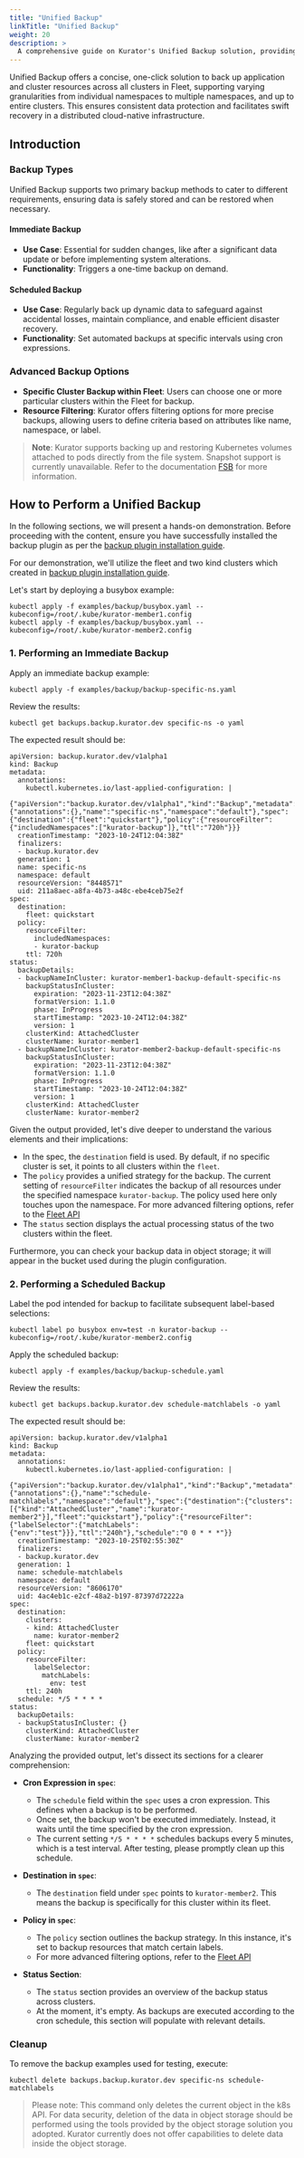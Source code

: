 ```yaml
---
title: "Unified Backup"
linkTitle: "Unified Backup"
weight: 20
description: >
  A comprehensive guide on Kurator's Unified Backup solution, providing an overview and practical implementation steps.
---
```


Unified Backup offers a concise, one-click solution to back up application and cluster resources across all clusters in Fleet,
supporting varying granularities from individual namespaces to multiple namespaces, and up to entire clusters.
This ensures consistent data protection and facilitates swift recovery in a distributed cloud-native infrastructure.

## Introduction

### Backup Types

Unified Backup supports two primary backup methods to cater to different requirements, ensuring data is safely stored and can be restored when necessary.

#### Immediate Backup

- **Use Case**: Essential for sudden changes, like after a significant data update or before implementing system alterations.
- **Functionality**: Triggers a one-time backup on demand.

#### Scheduled Backup

- **Use Case**: Regularly back up dynamic data to safeguard against accidental losses, maintain compliance, and enable efficient disaster recovery.
- **Functionality**: Set automated backups at specific intervals using cron expressions.

### Advanced Backup Options

- **Specific Cluster Backup within Fleet**: Users can choose one or more particular clusters within the Fleet for backup.
- **Resource Filtering**: Kurator offers filtering options for more precise backups, allowing users to define criteria based on attributes like name, namespace, or label.

> **Note**: Kurator supports backing up and restoring Kubernetes volumes attached to pods directly from the file system. Snapshot support is currently unavailable. Refer to the documentation [FSB](https://velero.io/docs/v1.11/file-system-backup/) for more information.

## How to Perform a Unified Backup


In the following sections, we will present a hands-on demonstration. 
Before proceeding with the content, ensure you have successfully installed the backup plugin as per the [backup plugin installation guide](/docs/fleet-manager/backup/backup-plugin).


For our demonstration, we'll utilize the fleet and two kind clusters which created in [backup plugin installation guide](/docs/fleet-manager/backup/backup-plugin). 

Let's start by deploying a busybox example:

```console
kubectl apply -f examples/backup/busybox.yaml --kubeconfig=/root/.kube/kurator-member1.config
kubectl apply -f examples/backup/busybox.yaml --kubeconfig=/root/.kube/kurator-member2.config
```

### 1. Performing an Immediate Backup

Apply an immediate backup example:

```console
kubectl apply -f examples/backup/backup-specific-ns.yaml
```

Review the results:

```console
kubectl get backups.backup.kurator.dev specific-ns -o yaml
```

The expected result should be:

```console
apiVersion: backup.kurator.dev/v1alpha1
kind: Backup
metadata:
  annotations:
    kubectl.kubernetes.io/last-applied-configuration: |
      {"apiVersion":"backup.kurator.dev/v1alpha1","kind":"Backup","metadata":{"annotations":{},"name":"specific-ns","namespace":"default"},"spec":{"destination":{"fleet":"quickstart"},"policy":{"resourceFilter":{"includedNamespaces":["kurator-backup"]},"ttl":"720h"}}}
  creationTimestamp: "2023-10-24T12:04:38Z"
  finalizers:
  - backup.kurator.dev
  generation: 1
  name: specific-ns
  namespace: default
  resourceVersion: "8448571"
  uid: 211a8aec-a8fa-4b73-a48c-ebe4ceb75e2f
spec:
  destination:
    fleet: quickstart
  policy:
    resourceFilter:
      includedNamespaces:
      - kurator-backup
    ttl: 720h
status:
  backupDetails:
  - backupNameInCluster: kurator-member1-backup-default-specific-ns
    backupStatusInCluster:
      expiration: "2023-11-23T12:04:38Z"
      formatVersion: 1.1.0
      phase: InProgress
      startTimestamp: "2023-10-24T12:04:38Z"
      version: 1
    clusterKind: AttachedCluster
    clusterName: kurator-member1
  - backupNameInCluster: kurator-member2-backup-default-specific-ns
    backupStatusInCluster:
      expiration: "2023-11-23T12:04:38Z"
      formatVersion: 1.1.0
      phase: InProgress
      startTimestamp: "2023-10-24T12:04:38Z"
      version: 1
    clusterKind: AttachedCluster
    clusterName: kurator-member2
```

Given the output provided, let's dive deeper to understand the various elements and their implications:

- In the spec, the `destination` field is used. By default, if no specific cluster is set, it points to all clusters within the `fleet`.
- The `policy` provides a unified strategy for the backup. The current setting of `resourceFilter` indicates the backup of all resources under the specified namespace `kurator-backup`. The policy used here only touches upon the namespace. For more advanced filtering options, refer to the [Fleet API](https://kurator.dev/docs/references/fleet-api/#fleet)
- The `status` section displays the actual processing status of the two clusters within the fleet. 

Furthermore, you can check your backup data in object storage; it will appear in the bucket used during the plugin configuration.

### 2. Performing a Scheduled Backup

Label the pod intended for backup to facilitate subsequent label-based selections:

```console
kubectl label po busybox env=test -n kurator-backup --kubeconfig=/root/.kube/kurator-member2.config
```

Apply the scheduled backup:

```console
kubectl apply -f examples/backup/backup-schedule.yaml
```

Review the results:

```console
kubectl get backups.backup.kurator.dev schedule-matchlabels -o yaml
```

The expected result should be:

```console
apiVersion: backup.kurator.dev/v1alpha1
kind: Backup
metadata:
  annotations:
    kubectl.kubernetes.io/last-applied-configuration: |
      {"apiVersion":"backup.kurator.dev/v1alpha1","kind":"Backup","metadata":{"annotations":{},"name":"schedule-matchlabels","namespace":"default"},"spec":{"destination":{"clusters":[{"kind":"AttachedCluster","name":"kurator-member2"}],"fleet":"quickstart"},"policy":{"resourceFilter":{"labelSelector":{"matchLabels":{"env":"test"}}},"ttl":"240h"},"schedule":"0 0 * * *"}}
  creationTimestamp: "2023-10-25T02:55:30Z"
  finalizers:
  - backup.kurator.dev
  generation: 1
  name: schedule-matchlabels
  namespace: default
  resourceVersion: "8606170"
  uid: 4ac4eb1c-e2cf-48a2-b197-87397d72222a
spec:
  destination:
    clusters:
    - kind: AttachedCluster
      name: kurator-member2
    fleet: quickstart
  policy:
    resourceFilter:
      labelSelector:
        matchLabels:
          env: test
    ttl: 240h
  schedule: */5 * * * *
status:
  backupDetails:
  - backupStatusInCluster: {}
    clusterKind: AttachedCluster
    clusterName: kurator-member2
```

Analyzing the provided output, let's dissect its sections for a clearer comprehension:

- **Cron Expression in `spec`**:
    - The `schedule` field within the `spec` uses a cron expression. This defines when a backup is to be performed.
    - Once set, the backup won't be executed immediately. Instead, it waits until the time specified by the cron expression.
    - The current setting `*/5 * * * *` schedules backups every 5 minutes, which is a test interval. After testing, please promptly clean up this schedule.

- **Destination in `spec`**:
    - The `destination` field under `spec` points to `kurator-member2`. This means the backup is specifically for this cluster within its fleet.

- **Policy in `spec`**:
    - The `policy` section outlines the backup strategy. In this instance, it's set to backup resources that match certain labels.
    - For more advanced filtering options, refer to the [Fleet API](https://kurator.dev/docs/references/fleet-api/#fleet)
  
- **Status Section**:
    - The `status` section provides an overview of the backup status across clusters.
    - At the moment, it's empty. As backups are executed according to the cron schedule, this section will populate with relevant details.

### Cleanup

To remove the backup examples used for testing, execute:

```console
kubectl delete backups.backup.kurator.dev specific-ns schedule-matchlabels
```

> Please note: This command only deletes the current object in the k8s API.
For data security, deletion of the data in object storage should be performed using the tools provided by the object storage solution you adopted. 
Kurator currently does not offer capabilities to delete data inside the object storage.
